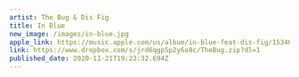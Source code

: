 ```yaml
---
artist: The Bug & Dis Fig
title: In Blue
new_image: /images/in-blue.jpg
apple_link: https://music.apple.com/us/album/in-blue-feat-dis-fig/1534022009
link: https://www.dropbox.com/s/jrd6qgp5p2y6o8c/TheBug.zip?dl=1
published_date: 2020-11-21T19:23:32.694Z
---
```

